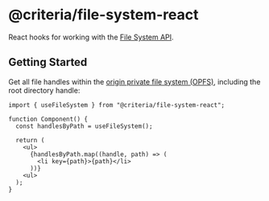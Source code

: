 # @criteria/file-system-react

React hooks for working with the [File System API](https://developer.mozilla.org/en-US/docs/Web/API/File_System_API).

## Getting Started

Get all file handles within the [origin private file system (OPFS)](https://developer.mozilla.org/en-US/docs/Web/API/File_System_API/Origin_private_file_system), including the root directory handle:

```tsx
import { useFileSystem } from "@criteria/file-system-react";

function Component() {
  const handlesByPath = useFileSystem();

  return (
    <ul>
      {handlesByPath.map((handle, path) => (
        <li key={path}>{path}</li>
      ))}
    <ul>
  );
}
```
